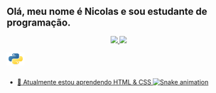 ## Olá, meu nome é Nicolas e sou estudante de programação.

<div align=center>
  <a href="https://github.com/nicolaspiet">
  <img height="180em" src="https://github-readme-stats.vercel.app/api?username=nicolaspiet&show_icons=true&theme=apprentice&include_all_commits=true&count_private=true"/>
  <img height="180em" src="https://github-readme-stats.vercel.app/api/top-langs/?username=nicolaspiet&layout=demo&langs_count=1&theme=apprentice"/>
</div>

</div>
<div style="display: inline_block"><br>
  <img align="center" alt="Nicolas-Python" height="30" width="40" src="https://raw.githubusercontent.com/devicons/devicon/master/icons/python/python-original.svg">
</div>

  ##

- 🌱 Atualmente estou aprendendo HTML & CSS
![Snake animation](https://github.com/nicolaspiet/nicolaspiet/blob/output/github-contribution-grid-snake.svg)
